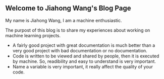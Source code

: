 ## Welcome to Jiahong Wang's Blog Page

My name is Jiahong Wang, I am a machine enthusiastic. 

The purpost of this blog is to share my experiences about working on machine learning projects.

- A fairly good project with great documentation is much better than a very good project with bad documentation or no documentation.
- Code is written to be viewed and shared by people, then it is executed by machine. So, readibility and easy to understand is very important.
- Name a variable is very important, it really affect the quality of your code.

